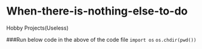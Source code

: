 # When-there-is-nothing-else-to-do
Hobby Projects(Useless)

###Run below code in the above of the code file
`import os`
`os.chdir(pwd())`
